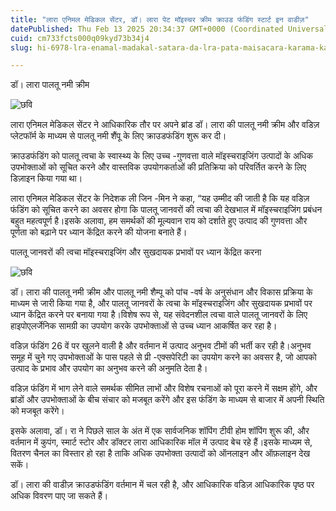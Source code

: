```yaml
---
title: "लारा एनिमल मेडिकल सेंटर, डॉ। लारा पेट मॉइस्चर क्रीम क्राउड फंडिंग स्टार्ट इन वाडीज़"
datePublished: Thu Feb 13 2025 20:34:37 GMT+0000 (Coordinated Universal Time)
cuid: cm733fcts000q09kyd73b34j4
slug: hi-6978-lra-enamal-madakal-satara-da-lra-pata-maisacara-karama-karauda-fadaga-satarata-ina-vadaja

---
```



डॉ। लारा पालतू नमी क्रीम

![छवि](https://cdn.hashnode.com/res/hashnode/image/upload/v1739436233475/ad12dcc7-60d0-4d0c-83fe-5b5b23a27a34.png)

लारा एनिमल मेडिकल सेंटर ने आधिकारिक तौर पर अपने ब्रांड डॉ। लारा की पालतू नमी क्रीम और वडिज़ प्लेटफॉर्म के माध्यम से पालतू नमी शैंपू के लिए क्राउडफंडिंग शुरू कर दी।

क्राउडफंडिंग को पालतू त्वचा के स्वास्थ्य के लिए उच्च -गुणवत्ता वाले मॉइस्चराइजिंग उत्पादों के अधिक उपभोक्ताओं को सूचित करने और वास्तविक उपयोगकर्ताओं की प्रतिक्रिया को परिवर्तित करने के लिए डिज़ाइन किया गया था।

लारा एनिमल मेडिकल सेंटर के निदेशक ली जिन -मिन ने कहा, “यह उम्मीद की जाती है कि यह वडिज़ फंडिंग को सूचित करने का अवसर होगा कि पालतू जानवरों की त्वचा की देखभाल में मॉइस्चराइजिंग प्रबंधन बहुत महत्वपूर्ण है।इसके अलावा, हम समर्थकों की मूल्यवान राय को दर्शाते हुए उत्पाद की गुणवत्ता और पूर्णता को बढ़ाने पर ध्यान केंद्रित करने की योजना बनाते हैं।

पालतू जानवरों की त्वचा मॉइस्चराइजिंग और सुखदायक प्रभावों पर ध्यान केंद्रित करना

![छवि](https://cdn.hashnode.com/res/hashnode/image/upload/v1739436236891/4d36f1f4-2dc4-4b61-86bd-b68586fa33b9.png)

डॉ। लारा की पालतू नमी क्रीम और पालतू नमी शैम्पू को पांच -वर्ष के अनुसंधान और विकास प्रक्रिया के माध्यम से जारी किया गया है, और पालतू जानवरों के त्वचा के मॉइस्चराइजिंग और सुखदायक प्रभावों पर ध्यान केंद्रित करने पर बनाया गया है।विशेष रूप से, यह संवेदनशील त्वचा वाले पालतू जानवरों के लिए हाइपोएलर्जेनिक सामग्री का उपयोग करके उपभोक्ताओं से उच्च ध्यान आकर्षित कर रहा है।

वडिज़ फंडिंग 26 वें पर खुलने वाली है और वर्तमान में उत्पाद अनुभव टीमों की भर्ती कर रही है।अनुभव समूह में चुने गए उपभोक्ताओं के पास पहले से प्री -एक्सपेरिटी का उपयोग करने का अवसर है, जो आपको उत्पाद के प्रभाव और उपयोग का अनुभव करने की अनुमति देता है।

वडिज़ फंडिंग में भाग लेने वाले समर्थक सीमित लाभों और विशेष रचनाओं को पूरा करने में सक्षम होंगे, और ब्रांडों और उपभोक्ताओं के बीच संचार को मजबूत करेंगे और इस फंडिंग के माध्यम से बाजार में अपनी स्थिति को मजबूत करेंगे।

इसके अलावा, डॉ। रा ने पिछले साल के अंत में एक सार्वजनिक शॉपिंग टीवी होम शॉपिंग शुरू की, और वर्तमान में कुपंग, स्मार्ट स्टोर और डॉक्टर लारा आधिकारिक मॉल में उत्पाद बेच रहे हैं।इसके माध्यम से, वितरण चैनल का विस्तार हो रहा है ताकि अधिक उपभोक्ता उत्पादों को ऑनलाइन और ऑफ़लाइन देख सकें।

डॉ। लारा की वाडीज़ क्राउडफंडिंग वर्तमान में चल रही है, और आधिकारिक वडिज़ आधिकारिक पृष्ठ पर अधिक विवरण पाए जा सकते हैं।